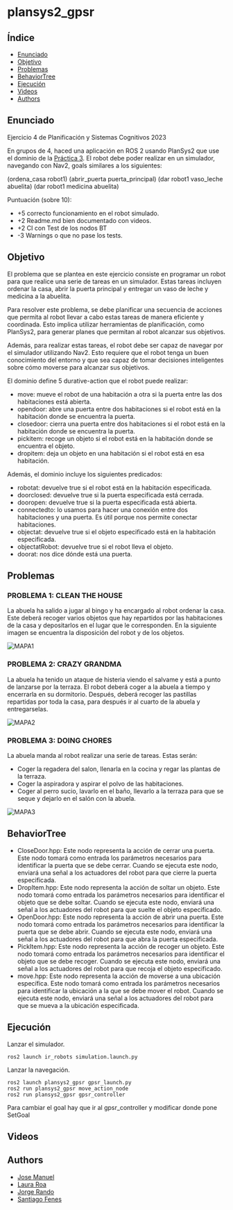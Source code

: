 # plansys2_gpsr

## Índice
- [Enunciado](#enunciado)
- [Objetivo](#objetivo)
- [Problemas](#problemas)
- [BehaviorTree](#behaviortree)
- [Ejecución](#ejecución)
- [Videos](#videos)
- [Authors](#authors)

## Enunciado
Ejercicio 4 de Planificación y Sistemas Cognitivos 2023

En grupos de 4, haced una aplicación en ROS 2 usando PlanSys2 que use el dominio de la [Práctica 3](https://github.com/Docencia-fmrico/planning-exercise/blob/main/README.md). El robot debe poder realizar en un simulador, navegando con Nav2, goals similares a los siguientes:

(ordena_casa robot1)
(abrir_puerta puerta_principal)
(dar robot1 vaso_leche abuelita)
(dar robot1 medicina abuelita)

Puntuación (sobre 10):   
* +5 correcto funcionamiento en el robot simulado.
* +2 Readme.md bien documentado con videos.
* +2 CI con Test de los nodos BT
* -3 Warnings o que no pase los tests.

## Objetivo
El problema que se plantea en este ejercicio consiste en programar un robot para que realice una serie de tareas en un simulador. Estas tareas incluyen ordenar la casa, abrir la puerta principal y entregar un vaso de leche y medicina a la abuelita.

Para resolver este problema, se debe planificar una secuencia de acciones que permita al robot llevar a cabo estas tareas de manera eficiente y coordinada. Esto implica utilizar herramientas de planificación, como PlanSys2, para generar planes que permitan al robot alcanzar sus objetivos.

Además, para realizar estas tareas, el robot debe ser capaz de navegar por el simulador utilizando Nav2. Esto requiere que el robot tenga un buen conocimiento del entorno y que sea capaz de tomar decisiones inteligentes sobre cómo moverse para alcanzar sus objetivos.

El dominio define 5 durative-action que el robot puede realizar:
- move: mueve el robot de una habitación a otra si la puerta entre las dos habitaciones está abierta.
- opendoor: abre una puerta entre dos habitaciones si el robot está en la habitación donde se encuentra la puerta.
- closedoor: cierra una puerta entre dos habitaciones si el robot está en la habitación donde se encuentra la puerta.
- pickitem: recoge un objeto si el robot está en la habitación donde se encuentra el objeto.
- dropitem: deja un objeto en una habitación si el robot está en esa habitación.

Además, el dominio incluye los siguientes predicados:
- robotat: devuelve true si el robot está en la habitación especificada.
- doorclosed: devuelve true si la puerta especificada está cerrada.
- dooropen: devuelve true si la puerta especificada está abierta.
- connectedto: lo usamos para hacer una conexión entre dos habitaciones y una puerta. Es útil porque nos permite conectar habitaciones.
- objectat: devuelve true si el objeto especificado está en la habitación especificada.
- objectatRobot: devuelve true si el robot lleva el objeto.
- doorat: nos dice dónde está una puerta.

## Problemas
### PROBLEMA 1: CLEAN THE HOUSE
La abuela ha salido a jugar al bingo y ha encargado al robot ordenar la casa. Este deberá recoger varios objetos que hay repartidos por las habitaciones de la casa y depositarlos en el lugar que le corresponden. En la siguiente imagen se encuentra la disposición del robot y de los objetos.


![MAPA1](https://user-images.githubusercontent.com/98589920/234391060-25336f24-0432-4cbe-90fd-d52529cee4ec.png)

### PROBLEMA 2: CRAZY GRANDMA
La abuela ha tenido un ataque de histeria viendo el salvame y está a punto de lanzarse por la terraza. El robot deberá coger a la abuela a tiempo y encerrarla en su dormitorio. Después, deberá recoger las pastillas repartidas por toda la casa, para después ir al cuarto de la abuela y entregarselas.

![MAPA2](https://user-images.githubusercontent.com/98589920/234391409-b23ef682-58be-4321-9304-0e3b25d2d8ab.png)

### PROBLEMA 3: DOING CHORES
La abuela manda al robot realizar una serie de tareas. Estas serán:
- Coger la regadera del salon, llenarla en la cocina y regar las plantas de la terraza.
- Coger la aspiradora y aspirar el polvo de las habitaciones.
- Coger al perro sucio, lavarlo en el baño, llevarlo a la terraza para que se seque y dejarlo en el salón con la abuela.

![MAPA3](https://user-images.githubusercontent.com/98589920/234391129-040b6df4-45dd-4246-b3c0-c9ea94f23ce6.png)

## BehaviorTree
- CloseDoor.hpp: Este nodo representa la acción de cerrar una puerta. Este nodo tomará como entrada los parámetros necesarios para identificar la puerta que se debe cerrar. Cuando se ejecuta este nodo, enviará una señal a los actuadores del robot para que cierre la puerta especificada.
- DropItem.hpp: Este nodo representa la acción de soltar un objeto. Este nodo tomará como entrada los parámetros necesarios para identificar el objeto que se debe soltar. Cuando se ejecuta este nodo, enviará una señal a los actuadores del robot para que suelte el objeto especificado.
- OpenDoor.hpp: Este nodo representa la acción de abrir una puerta. Este nodo tomará como entrada los parámetros necesarios para identificar la puerta que se debe abrir. Cuando se ejecuta este nodo, enviará una señal a los actuadores del robot para que abra la puerta especificada.
- PickItem.hpp: Este nodo representa la acción de recoger un objeto. Este nodo tomará como entrada los parámetros necesarios para identificar el objeto que se debe recoger. Cuando se ejecuta este nodo, enviará una señal a los actuadores del robot para que recoja el objeto especificado.
- move.hpp: Este nodo representa la acción de moverse a una ubicación específica. Este nodo tomará como entrada los parámetros necesarios para identificar la ubicación a la que se debe mover el robot. Cuando se ejecuta este nodo, enviará una señal a los actuadores del robot para que se mueva a la ubicación especificada.

## Ejecución
Lanzar el simulador.
```
ros2 launch ir_robots simulation.launch.py
```
Lanzar la navegación.
```
ros2 launch plansys2_gpsr gpsr_launch.py
ros2 run plansys2_gpsr move_action_node
ros2 run plansys2_gpsr gpsr_controller 
```

Para cambiar el goal hay que ir al gpsr_controller y modificar donde pone SetGoal

## Videos

## Authors
 - [Jose Manuel](https://github.com/Josetost)
 - [Laura Roa](https://github.com/lroa2019)
 - [Jorge Rando](https://github.com/jorgerando)
 - [Santiago Fenes](https://github.com/santtfg)
